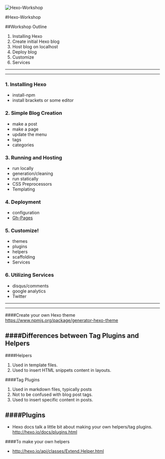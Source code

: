 

![Hexo-Workshop](http://i.imgur.com/4bFr8En.png)

#Hexo-Workshop


##Workshop Outline
1. Installing Hexo
2. Create initial Hexo blog
3. Host blog on localhost
4. Deploy blog
5. Customize
6. Services

---
---

### 1. Installing Hexo
  * install-npm
  * install brackets or some editor


### 2. Simple Blog Creation
  * make a post
  * make a page
  * update the menu
  * tags
  * categories


### 3. Running and Hosting
  * run locally
  * generation/cleaning
  * run statically
  * CSS Preprocessors
  * Templating

### 4. Deployment
  * configuration
  * [Gh-Pages](https://help.github.com/articles/user-organization-and-project-pages)


### 5. Customize!
  * themes
  * plugins
  * helpers
  * scaffolding
  * Services
  
### 6. Utilizing Services
  * disqus/comments
  * google analytics
  * Twitter
  
------
------
  
####Create your own Hexo theme
https://www.npmjs.org/package/generator-hexo-theme

####Differences between Tag Plugins and Helpers
-------------------------------------------

####Helpers
1. Used in template files.
2. Used to insert HTML snippets content in layouts.

####Tag Plugins
1. Used in markdown files, typically posts
2. Not to be confused with blog post tags.
3. Used to insert specific content in posts.

####Plugins
-------
* Hexo docs talk a little bit about making your own helpers/tag plugins. http://hexo.io/docs/plugins.html

####To make your own helpers
* http://hexo.io/api/classes/Extend.Helper.html

